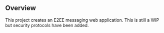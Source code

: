## Overview ##

This project creates an E2EE messaging web application. This is still a WIP but security protocols have been added. 
